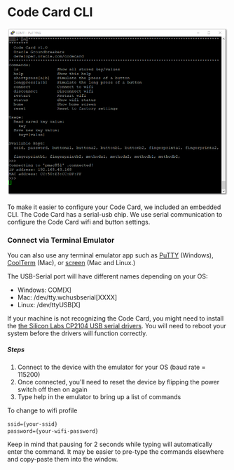# Code Card CLI
![](images/code-card-cli.png)

To make it easier to configure your Code Card, we included an embedded CLI.
The Code Card has a serial-usb chip. We use serial communication to configure the Code Card wifi and button settings.

### Connect via Terminal Emulator
You can also use any terminal emulator app such as [PuTTY](https://www.putty.org/) (Windows), [CoolTerm](http://freeware.the-meiers.org/CoolTermMac.zip) (Mac), or [screen](https://linux.die.net/man/1/screen) (Mac and Linux.)

The USB-Serial port will have different names depending on your OS:
-	Windows: COM[X]
-	Mac: /dev/tty.wchusbserial[XXXX]
-	Linux: /dev/ttyUSB[X]

If your machine is not recognizing the Code Card, you might need to install the [the Silicon Labs CP2104 USB serial drivers](https://www.silabs.com/products/development-tools/software/usb-to-uart-bridge-vcp-drivers). You will need to reboot your system before the drivers will function correctly.

##### Steps

1. Connect to the device with the emulator for your OS (baud rate = 115200)
2. Once connected, you'll need to reset the device by flipping the power switch off then on again
3. Type help in the emulator to bring up a list of commands

To change to wifi profile

	ssid={your-ssid}
	password={your-wifi-password}

Keep in mind that pausing for 2 seconds while typing will automatically enter the command. It may be easier to pre-type the commands elsewhere and copy-paste them into the window.
